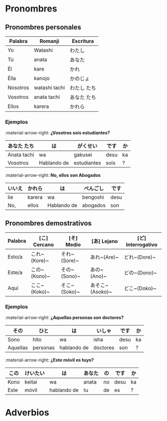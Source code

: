 # Pronombres

## Pronombres personales

| Palabra | Romanji | Escritura |
| - | - | - |
| Yo | Watashi | わたし |
| Tú | anata | あなた |
| Él | kare | かれ |
| Élla | kanojo | かのじょ |
| Nosotros | watashi tachi | わたし たち |
| Vosotros | anata tachi | あなた たち |
| Ellos | karera | かれら |


### Ejemplos

:material-arrow-right: __¿Vosotros sois estudiantes?__

| あなた たち | は | がくせい | です | か |
|-|-|-|-|-|
| Anata tachi | wa | gakusei | desu | ka |
| Vosotros | Hablando de | estudiantes | sois | ? |


:material-arrow-right: __No, ellos son Abogados__

| いいえ | かれら | は | べんごし | です |
|-|-|-|-|-|
| Iie | karera | wa | bengoshi | desu |
| No, | ellos | Hablando de | abogados | son |


## Pronombres demostrativos

| Palabra | [こ] Cercano | [そ] Medio | [あ] Lejano | [ど] Interrogativo |
|-|-|-|-|-|
| Esto/a | これ~(Kore)~ | それ~(Sore)~ | あれ~(Are)~ | どれ~(Dore)~ |
| Este/a | この~(Kono)~ | その~(Sono)~ | あの~(Ano)~ | どの~(Dono)~ |
| Aquí | ここ~(Koko)~ | そこ~(Soko)~ | あそこ~(Asoko)~ | どこ~(Doko)~ |

### Ejemplos

:material-arrow-right: __¿Aquellas personas son doctores?__

| その | ひと | は | いしゃ | です | か |
|-|-|-|-|-|-|
| Sono | hito | wa | isha | desu | ka |
| Aquellas | personas | hablando de | doctores | son | ? |


:material-arrow-right: __¿Este móvil es tuyo?__

| この | けいたい | は | あなた | の | です | か |
|-|-|-|-|-|-|-|
| Kono | keitai | wa | anata | no | desu | ka |
| Este | móvil | hablando de | tu | de | es | ? |

# Adverbios